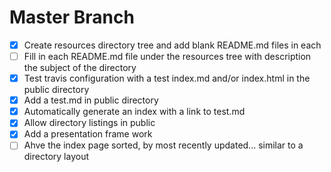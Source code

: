 # Master Branch
- [x] Create resources directory tree and add blank README.md files in each
- [ ] Fill in each README.md file under the resources tree with description the subject of the directory
- [x] Test travis configuration with a test index.md and/or index.html in the public directory
- [x] Add a test.md in public directory
- [x] Automatically generate an index with a link to test.md
- [x] Allow directory listings in public
- [x] Add a presentation frame work
- [ ] Ahve the index page sorted, by most recently updated... similar to a directory layout
